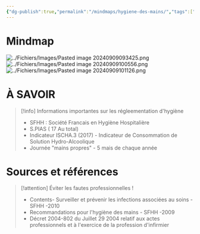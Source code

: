 ```yaml
---
{"dg-publish":true,"permalink":"/mindmaps/hygiene-des-mains/","tags":["mindmaps"],"noteIcon":"2"}
---
```


# Mindmap

![../Fichiers/Images/Pasted image 20240909093425.png](/img/user/Fichiers/Images/Pasted%20image%2020240909093425.png)![../Fichiers/Images/Pasted image 20240909100556.png](/img/user/Fichiers/Images/Pasted%20image%2020240909100556.png)
![../Fichiers/Images/Pasted image 20240909101126.png](/img/user/Fichiers/Images/Pasted%20image%2020240909101126.png)
# À SAVOIR
> [!info] Informations importantes sur les régleementation d'hygiène 
> - SFHH : Société Francais en Hygiène Hospitalière
> - S.PIAS ( 17 Au total)
> - Indicateur ISCHA.3 (2017) - Indicateur de Consommation de Solution Hydro-Alcoolique 
> - Journée "mains propres" - 5 mais de chaque année
# Sources et références 
> [!attention] Éviter les fautes professionnelles !
> - Contents- Surveiller et prévenir les infections associées au soins - SFHH -2010
> - Recommandations pour l'hygiène des mains - SFHH -2009
> - Décret 2004-802 du Juillet 29 2004 relatif aux actes professionnels et à l'exercice de la profession d'infirmier





